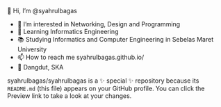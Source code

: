 👋 Hi, I’m @syahrulbagas
- 👀 I’m interested in Networking, Design and Programming
- 🌱 Learning Informatics Engineering
- 📚 Studying Informatics and Computer Engineering in Sebelas Maret University
- 📫 How to reach me syahrulbagas.github.io/
- 🎵 Dangdut, SKA

syahrulbagas/syahrulbagas is a ✨ special ✨ repository because its `README.md` (this file) appears on your GitHub profile.
You can click the Preview link to take a look at your changes.



